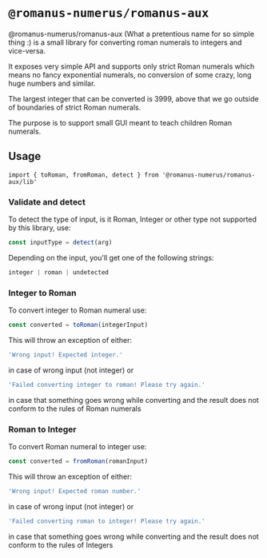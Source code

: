 # `@romanus-numerus/romanus-aux`

@romanus-numerus/romanus-aux (What a pretentious name for so simple thing :) is a small library for converting roman numerals to integers and vice-versa.

It exposes very simple API and supports only strict Roman numerals which means no fancy exponential numerals, no conversion of some crazy, long huge numbers and similar.

The largest integer that can be converted is 3999, above that we go outside of boundaries of strict Roman numerals.

The purpose is to support small GUI meant to teach children Roman numerals.

## Usage

```
import { toRoman, fromRoman, detect } from '@romanus-numerus/romanus-aux/lib'
```

### Validate and detect

To detect the type of input, is it Roman, Integer or other type not supported by this library, use:

```javascript
const inputType = detect(arg)
```

Depending on the input, you'll get one of the following strings:

```javascript
integer | roman | undetected
```

### Integer to Roman

To convert integer to Roman numeral use:

```javascript
const converted = toRoman(integerInput)
```

This will throw an exception of either:

```javascript
'Wrong input! Expected integer.'
```
in case of wrong input (not integer) or

```javascript
'Failed converting integer to roman! Please try again.'
```
in case that something goes wrong while converting and the result does not conform to the rules of Roman numerals


### Roman to Integer

To convert Roman numeral to integer use:

```javascript
const converted = fromRoman(romanInput)
```

This will throw an exception of either:

```javascript
'Wrong input! Expected roman number.'
```
in case of wrong input (not integer) or

```javascript
'Failed converting roman to integer! Please try again.'
```
in case that something goes wrong while converting and the result does not conform to the rules of Integers
